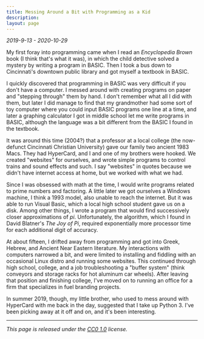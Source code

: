 ```yaml
---
title: Messing Around a Bit with Programming as a Kid
description:
layout: page
---
```


_2019-9-13 - 2020-10-29_

My first foray into programming came when I read an *Encyclopedia Brown* book
(I think that's what it was), in which the child detective solved a mystery by
writing a program in BASIC. Then I took a bus down to Cincinnati's downtown
public library and got myself a textbook in BASIC.

I quickly discovered that programming in BASIC was very difficult if you don't
have a computer. I messed around with creating programs on paper and "stepping
through" them by hand. I don't remember what all I did with them, but later I
did manage to find that my grandmother had some sort of toy computer where you
could input BASIC programs one line at a time, and later a graphing calculator
I got in middle school let me write programs in BASIC, although the language
was a bit different from the BASIC I found in the textbook.

It was around this time (2004?) that a professor at a local college (the
now-defunct Cincinnati Christian University) gave our family two ancient 1983
Macs. They had HyperCard, and I and one of my brothers were hooked. We created
"websites" for ourselves, and wrote simple programs to control trains and sound
effects and such. I say "websites" in quotes because we didn't have internet
access at home, but we worked with what we had.

Since I was obsessed with math at the time, I would write programs related to
prime numbers and factoring. A little later we got ourselves a Windows machine,
I think a 1993 model, also unable to reach the internet. But it was able to run
Visual Basic, which a local high school student gave us on a disk. Among other
things, I wrote a program that would find successively closer approximations of
*pi*. Unfortunately, the algorithm, which I found in David Blatner's *The Joy
of Pi*, required exponentially more processor time for each additional digit of
accuracy.

At about fifteen, I drifted away from programming and got into Greek, Hebrew,
and Ancient Near Eastern literature. My interactions with computers narrowed a
bit, and were limited to installing and fiddling with an occasional Linux
distro and running some websites. This continued through high school, college,
and a job troubleshooting a "buffer system" (think conveyors and storage racks
for hot aluminum car wheels). After leaving that position and finishing
college, I've moved on to running an office for a firm that specializes in fuel
branding projects.

In summer 2019, though, my little brother, who used to mess around with
HyperCard with me back in the day, suggested that I take up Python 3. I've been
picking away at it off and on, and it's been interesting.

---

_This page is released under the [CC0
1.0](https://creativecommons.org/publicdomain/zero/1.0/) license._

